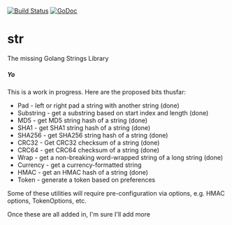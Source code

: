 [![Build Status](https://travis-ci.org/schigh/str.svg?branch=master)](https://travis-ci.org/schigh/str)
[![GoDoc](https://godoc.org/github.com/schigh/str?status.svg)](https://godoc.org/github.com/schigh/str)

# str
The missing Golang Strings Library

##### Yo

This is a work in progress.  Here are the proposed bits thusfar:

* Pad - left or right pad a string with another string (done)
* Substring - get a substring based on start index and length (done)
* MD5 - get MD5 string hash of a string (done)
* SHA1 - get SHA1 string hash of a string (done)
* SHA256 - get SHA256 string hash of a string (done)
* CRC32 - Get CRC32 checksum of a string (done)
* CRC64 - get CRC64 checksum of a string (done)
* Wrap - get a non-breaking word-wrapped string of a long string (done)
* Currency - get a currency-formatted string
* HMAC - get an HMAC hash of a string (done)
* Token - generate a token based on preferences

Some of these utilities will require pre-configuration via options, 
e.g. HMAC options, TokenOptions, etc.


Once these are all added in, I'm sure I'll add more

